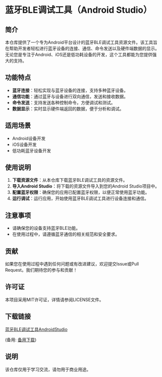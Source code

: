 # 蓝牙BLE调试工具（Android Studio）

## 简介

本仓库提供了一个专为Android平台设计的蓝牙BLE调试工具资源文件。该工具旨在帮助开发者轻松进行蓝牙设备的连接、通信、命令发送以及硬件端数据的显示。无论您是专注于Android、iOS还是低功耗设备的开发，这个工具都能为您提供强大的支持。

## 功能特点

- **蓝牙连接**：轻松实现与蓝牙设备的连接，支持多种蓝牙设备。
- **通信功能**：通过蓝牙与设备进行双向通信，发送和接收数据。
- **命令发送**：支持发送各种控制命令，方便调试和测试。
- **数据显示**：实时显示硬件端返回的数据，便于分析和调试。

## 适用场景

- Android设备开发
- iOS设备开发
- 低功耗蓝牙设备开发

## 使用说明

1. **下载资源文件**：从本仓库下载蓝牙BLE调试工具的资源文件。
2. **导入Android Studio**：将下载的资源文件导入到您的Android Studio项目中。
3. **配置蓝牙权限**：确保您的应用已配置蓝牙权限，以便正常使用蓝牙功能。
4. **运行调试**：运行应用，开始使用蓝牙BLE调试工具进行设备连接和通信。

## 注意事项

- 请确保您的设备支持蓝牙BLE功能。
- 在使用过程中，请遵循蓝牙通信的相关规范和安全要求。

## 贡献

如果您在使用过程中遇到任何问题或有改进建议，欢迎提交Issue或Pull Request。我们期待您的参与和贡献！

## 许可证

本项目采用MIT许可证，详情请参阅LICENSE文件。

## 下载链接
[蓝牙BLE调试工具AndroidStudio](https://pan.quark.cn/s/7aa5e5fac4cd) 

(备用: [备用下载](https://pan.baidu.com/s/1rhB15MCjmff9dfhnd7kFsw?pwd=1234))

## 说明

该仓库仅用于学习交流，请勿用于商业用途。
